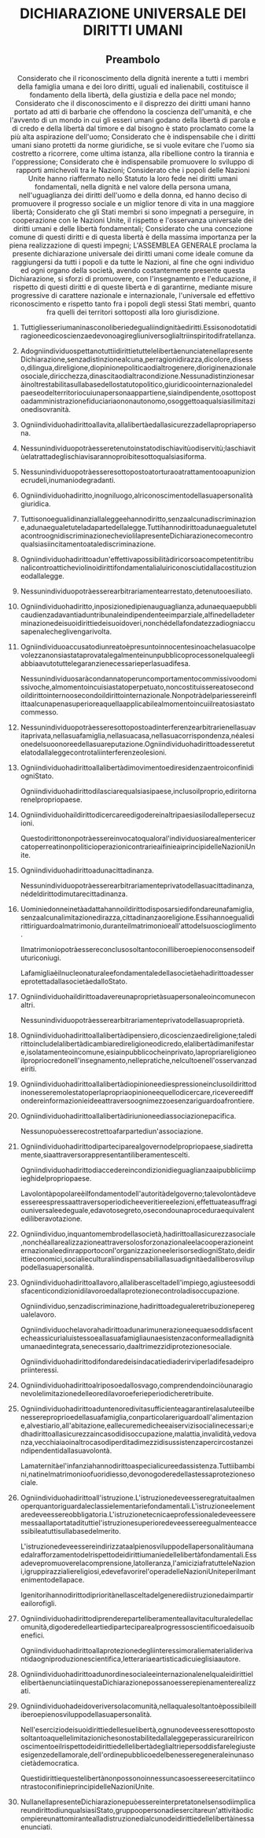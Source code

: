 <h1 align='center'>DICHIARAZIONE UNIVERSALE DEI DIRITTI UMANI</h1>
<h2 align='center'>Preambolo</h2>
<p align='center'>Considerato che il riconoscimento della dignità inerente a tutti i membri della famiglia umana e dei loro diritti, uguali ed inalienabili, costituisce il fondamento della libertà, della giustizia e della pace nel mondo;
Considerato che il disconoscimento e il disprezzo dei diritti umani hanno portato ad atti di barbarie che offendono la coscienza dell'umanità, e che l'avvento di un mondo in cui gli esseri umani godano della libertà di parola e di credo e della libertà dal timore e dal bisogno è stato proclamato come la più alta aspirazione dell'uomo;
Considerato che è indispensabile che i diritti umani siano protetti da norme giuridiche, se si vuole evitare che l'uomo sia costretto a ricorrere, come ultima istanza, alla ribellione contro la tirannia e l'oppressione;
Considerato che è indispensabile promuovere lo sviluppo di rapporti amichevoli tra le Nazioni;
Considerato che i popoli delle Nazioni Unite hanno riaffermato nello Statuto la loro fede nei diritti umani fondamentali, nella dignità e nel valore della persona umana, nell'uguaglianza dei diritti dell'uomo e della donna, ed hanno deciso di promuovere il progresso sociale e un miglior tenore di vita in una maggiore libertà;
Considerato che gli Stati membri si sono impegnati a perseguire, in cooperazione con le Nazioni Unite, il rispetto e l'osservanza universale dei diritti umani e delle libertà fondamentali;
Considerato che una concezione comune di questi diritti e di questa libertà è della massima importanza per la piena realizzazione di questi impegni;
L'ASSEMBLEA GENERALE
proclama
la presente dichiarazione universale dei diritti umani come ideale comune da raggiungersi da tutti i popoli e da tutte le Nazioni, al fine che ogni individuo ed ogni organo della società, avendo costantemente presente questa Dichiarazione, si sforzi di promuovere, con l'insegnamento e l'educazione, il rispetto di questi diritti e di queste libertà e di garantirne, mediante misure progressive di carattere nazionale e internazionale, l'universale ed effettivo riconoscimento e rispetto tanto fra i popoli degli stessi Stati membri, quanto fra quelli dei territori sottoposti alla loro giurisdizione.</p>
<ol>
  <li>
    <p>Tuttigliesseriumaninasconoliberiedegualiindignitàediritti.Essisonodotatidiragioneedicoscienzaedevonoagiregliuniversoglialtriinspiritodifratellanza.</p>
  </li>
  <li>
    <p>AdogniindividuospettanotuttiidirittietuttelelibertàenunciatenellapresenteDichiarazione,senzadistinzionealcuna,perragionidirazza,dicolore,disesso,dilingua,direligione,diopinionepoliticaodialtrogenere,dioriginenazionaleosociale,diricchezza,dinascitaodialtracondizione.Nessunadistinzionesaràinoltrestabilitasullabasedellostatutopolitico,giuridicoointernazionaledelpaeseodelterritoriocuiunapersonaappartiene,siaindipendente,osottopostoadamministrazionefiduciariaononautonomo,osoggettoaqualsiasilimitazionedisovranità.</p>
  </li>
  <li>
    <p>Ogniindividuohadirittoallavita,allalibertàedallasicurezzadellapropriapersona.</p>
  </li>
  <li>
    <p>Nessunindividuopotràesseretenutoinstatodischiavitùodiservitù;laschiavitùelatrattadeglischiavisarannoproibitesottoqualsiasiforma.</p>
  </li>
  <li>
    <p>Nessunindividuopotràesseresottopostoatorturaoatrattamentooapunizionecrudeli,inumaniodegradanti.</p>
  </li>
  <li>
    <p>Ogniindividuohadiritto,inogniluogo,alriconoscimentodellasuapersonalitàgiuridica.</p>
  </li>
  <li>
    <p>Tuttisonoegualidinanziallaleggeehannodiritto,senzaalcunadiscriminazione,adunaegualetuteladapartedellalegge.TuttihannodirittoadunaegualetutelacontroognidiscriminazionecheviolilapresenteDichiarazionecomecontroqualsiasiincitamentoatalediscriminazione.</p>
  </li>
  <li>
    <p>Ogniindividuohadirittoadun'effettivapossibilitàdiricorsoacompetentitribunalicontroatticheviolinoidirittifondamentalialuiriconosciutidallacostituzioneodallalegge.</p>
  </li>
  <li>
    <p>Nessunindividuopotràesserearbitrariamentearrestato,detenutooesiliato.</p>
  </li>
  <li>
    <p>Ogniindividuohadiritto,inposizionedipienauguaglianza,adunaequaepubblicaudienzadavantiaduntribunaleindipendenteeimparziale,alfinedelladeterminazionedeisuoidirittiedeisuoidoveri,nonchédellafondatezzadiogniaccusapenalecheglivengarivolta.</p>
  </li>
  <li>
    <p>Ogniindividuoaccusatodiunreatoèpresuntoinnocentesinoachelasuacolpevolezzanonsiastataprovatalegalmenteinunpubblicoprocessonelqualeegliabbiaavutotuttelegaranzienecessarieperlasuadifesa.</p>
    <p>Nessunindividuosaràcondannatoperuncomportamentocommissivoodomissivoche,almomentoincuisiastatoperpetuato,noncostituissereatosecondoildirittointernoosecondoildirittointernazionale.Nonpotràdelpariessereinflittaalcunapenasuperioreaquellaapplicabilealmomentoincuiilreatosiastatocommesso.</p>
  </li>
  <li>
    <p>Nessunindividuopotràesseresottopostoadinterferenzearbitrarienellasuavitaprivata,nellasuafamiglia,nellasuacasa,nellasuacorrispondenza,néalesionedelsuoonoreedellasuareputazione.Ogniindividuohadirittoadesseretutelatodallaleggecontrotaliinterferenzeolesioni.</p>
  </li>
  <li>
    <p>OgniindividuohadirittoallalibertàdimovimentoediresidenzaentroiconfinidiogniStato.</p>
    <p>Ogniindividuohadirittodilasciarequalsiasipaese,inclusoilproprio,ediritornarenelpropriopaese.</p>
  </li>
  <li>
    <p>Ogniindividuohaildirittodicercareedigodereinaltripaesiasilodallepersecuzioni.</p>
    <p>Questodirittononpotràessereinvocatoqualoral'individuosiarealmentericercatoperreatinonpoliticioperazionicontrarieaifinieaiprincipidelleNazioniUnite.</p>
  </li>
  <li>
    <p>Ogniindividuohadirittoadunacittadinanza.</p>
    <p>Nessunindividuopotràesserearbitrariamenteprivatodellasuacittadinanza,nédeldirittodimutarecittadinanza.</p>
  </li>
  <li>
    <p>Uominiedonneinetàadattahannoildirittodisposarsiedifondareunafamiglia,senzaalcunalimitazionedirazza,cittadinanzaoreligione.Essihannoegualidirittiriguardoalmatrimonio,duranteilmatrimonioeall'attodelsuoscioglimento.</p>
    <p>Ilmatrimoniopotràessereconclusosoltantoconilliberoepienoconsensodeifuturiconiugi.</p>
    <p>LafamigliaèilnucleonaturaleefondamentaledellasocietàehadirittoadessereprotettadallasocietàedalloStato.</p>
  </li>
  <li>
    <p>Ogniindividuohaildirittoadavereunaproprietàsuapersonaleoincomuneconaltri.</p>
    <p>Nessunindividuopotràesserearbitrariamenteprivatodellasuaproprietà.</p>
  </li>
  <li>
    <p>Ogniindividuohadirittoallalibertàdipensiero,dicoscienzaedireligione;taledirittoincludelalibertàdicambiaredireligioneodicredo,elalibertàdimanifestare,isolatamenteoincomune,esiainpubblicocheinprivato,lapropriareligioneoilpropriocredonell'insegnamento,nellepratiche,nelcultoenell'osservanzadeiriti.</p>
  </li>
  <li>
    <p>Ogniindividuohadirittoallalibertàdiopinioneediespressioneinclusoildirittodinonesseremolestatoperlapropriaopinioneequellodicercare,ricevereediffondereinformazionieideeattraversoognimezzoesenzariguardoafrontiere.</p>
  </li>
  <li>
    <p>Ogniindividuohadirittoallalibertàdiriunioneediassociazionepacifica.</p>
    <p>Nessunopuòesserecostrettoafarpartediun'associazione.</p>
  </li>
  <li>
    <p>Ogniindividuohadirittodiparteciparealgovernodelpropriopaese,siadirettamente,siaattraversorappresentantiliberamentescelti.</p>
    <p>Ogniindividuohadirittodiaccedereincondizionidieguaglianzaaipubbliciimpieghidelpropriopaese.</p>
    <p>Lavolontàpopolareèilfondamentodell'autoritàdelgoverno;talevolontàdeveessereespressaattraversoperiodicheeveritiereelezioni,effettuateasuffragiouniversaleedeguale,edavotosegreto,osecondounaproceduraequivalentediliberavotazione.</p>
  </li>
  <li>
    <p>Ogniindividuo,inquantomembrodellasocietà,hadirittoallasicurezzasociale,nonchéallarealizzazioneattraversolosforzonazionaleelacooperazioneinternazionaleedinrapportoconl'organizzazioneelerisorsediogniStato,deidirittieconomici,socialieculturaliindispensabiliallasuadignitàedalliberosviluppodellasuapersonalità.</p>
  </li>
  <li>
    <p>Ogniindividuohadirittoallavoro,allaliberasceltadell'impiego,agiusteesoddisfacenticondizionidilavoroedallaprotezionecontroladisoccupazione.</p>
    <p>Ogniindividuo,senzadiscriminazione,hadirittoadegualeretribuzioneperegualelavoro.</p>
    <p>Ogniindividuochelavorahadirittoadunarimunerazioneequaesoddisfacentecheassicurialuistessoeallasuafamigliaunaesistenzaconformealladignitàumanaedintegrata,senecessario,daaltrimezzidiprotezionesociale.</p>
    <p>Ogniindividuohadirittodifondaredeisindacatiediaderirviperladifesadeipropriinteressi.</p>
  </li>
  <li>
    <p>Ogniindividuohadirittoalriposoedallosvago,comprendendoinciòunaragionevolelimitazionedelleoredilavoroeferieperiodicheretribuite.</p>
  </li>
  <li>
    <p>Ogniindividuohadirittoaduntenoredivitasufficienteagarantirelasaluteeilbenessereproprioedellasuafamiglia,conparticolareriguardoall'alimentazione,alvestiario,all'abitazione,eallecuremedicheeaiservizisocialinecessari;edhadirittoallasicurezzaincasodidisoccupazione,malattia,invalidità,vedovanza,vecchiaiaoinaltrocasodiperditadimezzidisussistenzapercircostanzeindipendentidallasuavolontà.</p>
    <p>Lamaternitàel'infanziahannodirittoaspecialicureedassistenza.Tuttiibambini,natinelmatrimonioofuoridiesso,devonogoderedellastessaprotezionesociale.</p>
  </li>
  <li>
    <p>Ogniindividuohadirittoall'istruzione.L'istruzionedeveesseregratuitaalmenoperquantoriguardaleclassielementariefondamentali.L'istruzioneelementaredeveessereobbligatoria.L'istruzionetecnicaeprofessionaledeveesseremessaallaportatadituttiel'istruzionesuperioredeveessereegualmenteaccessibileatuttisullabasedelmerito.</p>
    <p>L'istruzionedeveessereindirizzataalpienosviluppodellapersonalitàumanaedalrafforzamentodelrispettodeidirittiumaniedellelibertàfondamentali.Essadevepromuoverelacomprensione,latolleranza,l'amiciziafratutteleNazioni,igruppirazzialiereligiosi,edevefavorirel'operadelleNazioniUniteperilmantenimentodellapace.</p>
    <p>Igenitorihannodirittodiprioritànellasceltadelgenerediistruzionedaimpartireailorofigli.</p>
  </li>
  <li>
    <p>Ogniindividuohadirittodiprendereparteliberamenteallavitaculturaledellacomunità,digoderedelleartiediparteciparealprogressoscientificoedaisuoibenefici.</p>
    <p>Ogniindividuohadirittoallaprotezionedegliinteressimoraliematerialiderivantidaogniproduzionescientifica,letterariaeartisticadicuieglisiaautore.</p>
  </li>
  <li>
    <p>OgniindividuohadirittoadunordinesocialeeinternazionalenelqualeidirittielelibertàenunciatiinquestaDichiarazionepossanoesserepienamenterealizzati.</p>
  </li>
  <li>
    <p>Ogniindividuohadeidoveriversolacomunità,nellaqualesoltantoèpossibileilliberoepienosviluppodellasuapersonalità.</p>
    <p>Nell'eserciziodeisuoidirittiedellesuelibertà,ognunodeveesseresottopostosoltantoaquellelimitazionichesonostabilitedallaleggeperassicurareilriconoscimentoeilrispettodeidirittiedellelibertàdeglialtriepersoddisfarelegiusteesigenzedellamorale,dell'ordinepubblicoedelbenesseregeneraleinunasocietàdemocratica.</p>
    <p>QuestidirittiequestelibertànonpossonoinnessuncasoessereesercitatiincontrastoconifinieprincipidelleNazioniUnite.</p>
  </li>
  <li>
    <p>NullanellapresenteDichiarazionepuòessereinterpretatonelsensodiimplicareundirittodiunqualsiasiStato,gruppoopersonadiesercitareun'attivitàodicompiereunattomirantealladistruzionedialcunodeidirittiedellelibertàinessaenunciati.</p>
  </li>
</ol>